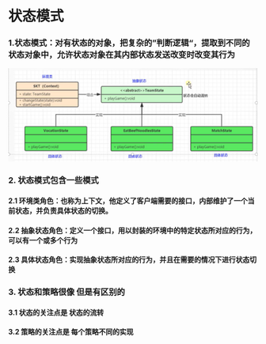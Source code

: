# 状态模式

### 1.状态模式：对有状态的对象，把复杂的”判断逻辑“，提取到不同的状态对象中，允许状态对象在其内部状态发送改变时改变其行为


![img.png](img.png)

### 2. 状态模式包含一些模式

#### 2.1 环境类角色：也称为上下文，他定义了客户端需要的接口，内部维护了一个当前状态，并负责具体状态的切换。

#### 2.2 抽象状态角色：定义一个接口，用以封装的环境中的特定状态所对应的行为，可以有一个或多个行为

#### 2.3 具体状态角色：实现抽象状态所对应的行为，并且在需要的情况下进行状态切换


### 3. 状态和策略很像 但是有区别的

#### 3.1 状态的关注点是 状态的流转

#### 3.2 策略的关注点是 每个策略不同的实现 